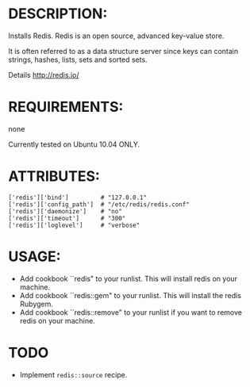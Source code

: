 # DESCRIPTION:

Installs Redis. Redis is an open source, advanced key-value store. 

It is often referred to as a data structure server since keys can contain strings, hashes, lists, sets and sorted sets.

Details http://redis.io/

# REQUIREMENTS:

none

Currently tested on Ubuntu 10.04 ONLY.

# ATTRIBUTES:

	['redis']['bind']         # "127.0.0.1"
	['redis']['config_path']  # "/etc/redis/redis.conf"
	['redis']['daemonize']    # "no"
	['redis']['timeout']      # "300"
	['redis']['loglevel']     # "verbose"


# USAGE:

* Add cookbook ``redis" to your runlist. This will install redis on your machine.
* Add cookbook ``redis::gem" to your runlist. This will install the redis Rubygem.
* Add cookbook ``redis::remove" to your runlist if you want to remove redis on your machine.

# TODO

* Implement ``redis::source`` recipe.
